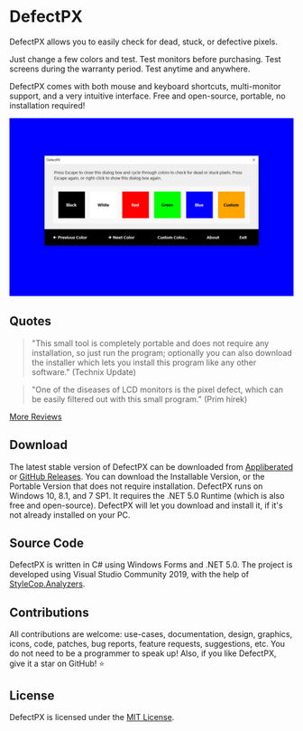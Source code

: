 # DefectPX
DefectPX allows you to easily check for dead, stuck, or defective pixels.

Just change a few colors and test. Test monitors before purchasing. Test screens during the warranty period. Test anytime and anywhere.

DefectPX comes with both mouse and keyboard shortcuts, multi-monitor support, and a very intuitive interface. Free and open-source, portable, no installation required!

![DefectPX Screenshot](Assets/Repo/defectpx-screenshot-blue.png)

## Quotes

> "This small tool is completely portable and does not require any installation, so just run the program; optionally you can also download the installer which lets you install this program like any other software." (Technix Update)

> "One of the diseases of LCD monitors is the pixel defect, which can be easily filtered out with this small program." (Prim hírek)

[More Reviews](https://www.appliberated.com/defectpx/reviews/)

## Download

The latest stable version of DefectPX can be downloaded from [Appliberated](https://www.appliberated.com/defectpx/download/) or [GitHub Releases](https://github.com/appliberated/DefectPX/releases). You can download the Installable Version, or the Portable Version that does not require installation. DefectPX runs on Windows 10, 8.1, and 7 SP1. It requires the .NET 5.0 Runtime (which is also free and open-source). DefectPX will let you download and install it, if it's not already installed on your PC.

## Source Code

DefectPX is written in C# using Windows Forms and .NET 5.0. The project is developed using Visual Studio Community 2019, with the help of [StyleCop.Analyzers](https://github.com/DotNetAnalyzers/StyleCopAnalyzers).

## Contributions

All contributions are welcome: use-cases, documentation, design, graphics, icons, code, patches, bug reports, feature requests, suggestions, etc. You do not need to be a programmer to speak up! Also, if you like DefectPX, give it a star on GitHub! ⭐️

## License

DefectPX is licensed under the [MIT License](LICENSE).
